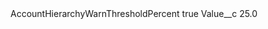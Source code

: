 <?xml version="1.0" encoding="UTF-8"?>
<CustomMetadata xmlns="http://soap.sforce.com/2006/04/metadata" xmlns:xsi="http://www.w3.org/2001/XMLSchema-instance" xmlns:xsd="http://www.w3.org/2001/XMLSchema">
    <label>AccountHierarchyWarnThresholdPercent</label>
    <protected>true</protected>
    <values>
        <field>Value__c</field>
        <value xsi:type="xsd:double">25.0</value>
    </values>
</CustomMetadata>
